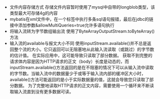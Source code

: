 - 文件内容存储方式
存储文件内容暂时使用了mysql中自带的longblob类型，该类型最大可存储4g的内容
- mybatis在xml文件中，在一个标签中执行多条sql语句报错，最后在jdbc的链接中添加参数&allowMultiQueries=true允许多语句执行
- 将输入流转为字节数组输出流
使用了ByteArrayOutputStream.toByteArray()方法
- 输入流的available与报文大小不同
  使用inputStream.available()并不总是返回整个流的大小。它只返回可以无阻塞地从此输入流读取（或跳过）的字节数的估计值。
  在实际应用中，这可能导致只读取了部分数据。
  获取不到完整的请求体内容是因为HTTP请求的正文（body）长度是动态的，而inputStream.available()方法返回的是在不阻塞的情况下可以从输入流中读取的字节数。当输入流中的数据量少于或等于输入流内部的缓冲区大小时，available()方法可能返回的是小于实际数据量的值，这就会导致您只读取了部分数据。
  为了完整地读取HTTP请求的正文内容，需要使用一个循环来不断读取输入流直到没有更多数据可读。